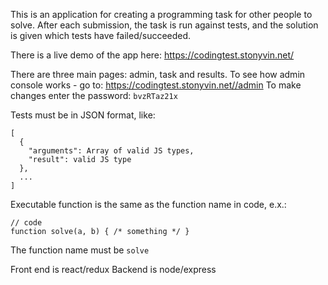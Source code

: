 This is an application for creating a programming task for other people to solve.
After each submission, the task is run against tests, and the solution is given
which tests have failed/succeeded.

There is a live demo of the app here: https://codingtest.stonyvin.net/


There are three main pages: admin, task and results.
To see how admin console works - go to: https://codingtest.stonyvin.net//admin
To make changes enter the password: `bvzRTaz21x`

Tests must be in JSON format, like:
```
[
  {
    "arguments": Array of valid JS types,
    "result": valid JS type
  },
  ...
]
```

Executable function is the same as the function name in code, e.x.:

```
// code
function solve(a, b) { /* something */ }
```

The function name must be `solve`


Front end is react/redux
Backend is node/express
